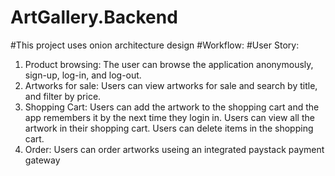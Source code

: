 # ArtGallery.Backend

#This project uses onion architecture design
#Workflow:
#User Story:
1.	Product browsing: The user can browse the application anonymously, sign-up, log-in, and log-out.
2.	Artworks for sale: Users can view artworks for sale and search by title, and filter by price.
3.	Shopping Cart: Users can add the artwork to the shopping cart and the app remembers it by the next time they login in. Users can view all the artwork in their shopping cart. Users can delete items in the shopping cart.
4.	Order: Users can order artworks useing an integrated paystack payment gateway